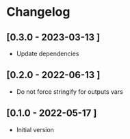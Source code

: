 # Changelog

## [0.3.0 - 2023-03-13 ]
- Update dependencies

## [0.2.0 - 2022-06-13 ]
- Do not force stringify for outputs vars

## [0.1.0 - 2022-05-17 ]
- Initial version
